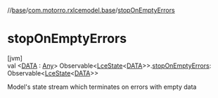 //[base](../../index.md)/[com.motorro.rxlcemodel.base](index.md)/[stopOnEmptyErrors](stop-on-empty-errors.md)

# stopOnEmptyErrors

[jvm]\
val &lt;[DATA](stop-on-empty-errors.md) : [Any](https://kotlinlang.org/api/latest/jvm/stdlib/kotlin/-any/index.html)&gt; Observable&lt;[LceState](-lce-state/index.md)&lt;[DATA](stop-on-empty-errors.md)&gt;&gt;.[stopOnEmptyErrors](stop-on-empty-errors.md): Observable&lt;[LceState](-lce-state/index.md)&lt;[DATA](stop-on-empty-errors.md)&gt;&gt;

Model's state stream which terminates on errors with empty data
